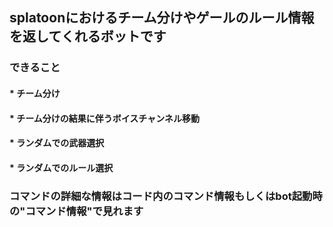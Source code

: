 ## splatoonにおけるチーム分けやゲールのルール情報を返してくれるボットです

### できること
#### * チーム分け
#### * チーム分けの結果に伴うボイスチャンネル移動
#### * ランダムでの武器選択
#### * ランダムでのルール選択


### コマンドの詳細な情報はコード内のコマンド情報もしくはbot起動時の"コマンド情報"で見れます